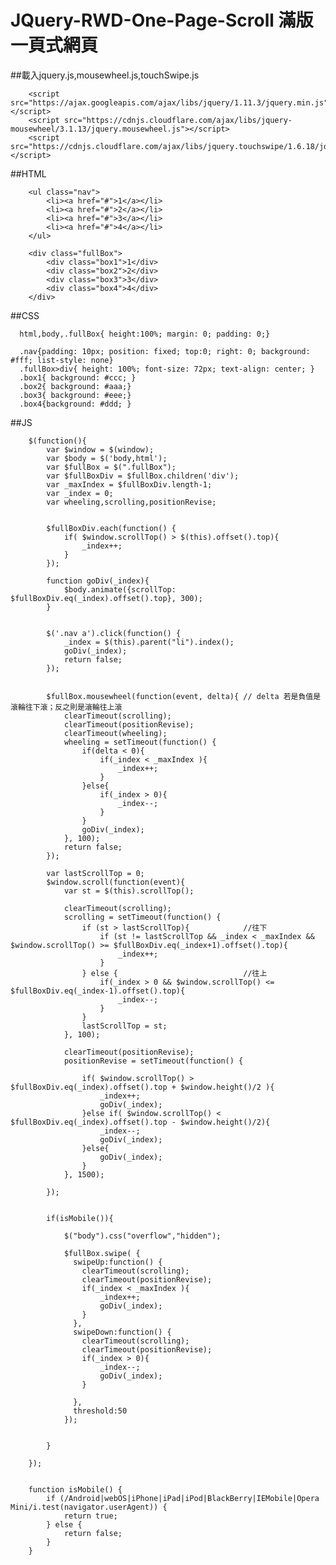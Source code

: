 # JQuery-RWD-One-Page-Scroll 滿版一頁式網頁

##載入jquery.js,mousewheel.js,touchSwipe.js

        <script src="https://ajax.googleapis.com/ajax/libs/jquery/1.11.3/jquery.min.js"></script>
        <script src="https://cdnjs.cloudflare.com/ajax/libs/jquery-mousewheel/3.1.13/jquery.mousewheel.js"></script>
        <script src="https://cdnjs.cloudflare.com/ajax/libs/jquery.touchswipe/1.6.18/jquery.touchSwipe.min.js"></script>
        
##HTML

        <ul class="nav">
        	<li><a href="#">1</a></li>
        	<li><a href="#">2</a></li>
        	<li><a href="#">3</a></li>
        	<li><a href="#">4</a></li>
        </ul>
        
        <div class="fullBox">
        	<div class="box1">1</div>
        	<div class="box2">2</div>
        	<div class="box3">3</div>
        	<div class="box4">4</div>
        </div>

##CSS

      html,body,.fullBox{ height:100%; margin: 0; padding: 0;}
      
      .nav{padding: 10px; position: fixed; top:0; right: 0; background: #fff; list-style: none}
      .fullBox>div{ height: 100%; font-size: 72px; text-align: center; }
      .box1{ background: #ccc; }
      .box2{ background: #aaa;}
      .box3{ background: #eee;}
      .box4{background: #ddd; }

##JS

        $(function(){
        	var $window = $(window);
        	var $body = $('body,html');
        	var $fullBox = $(".fullBox");
        	var $fullBoxDiv = $fullBox.children('div');
        	var _maxIndex = $fullBoxDiv.length-1;
        	var _index = 0;
        	var wheeling,scrolling,positionRevise;
        
        
        	$fullBoxDiv.each(function() {
        		if( $window.scrollTop() > $(this).offset().top){
        			_index++;
        		}
        	});
        
        	function goDiv(_index){
        		$body.animate({scrollTop: $fullBoxDiv.eq(_index).offset().top}, 300); 
        	}
        
        
        	$('.nav a').click(function() {
        		_index = $(this).parent("li").index();
        		goDiv(_index);
        		return false;
        	});
        
        
        	$fullBox.mousewheel(function(event, delta){ // delta 若是負值是滾輪往下滾；反之則是滾輪往上滾
        		clearTimeout(scrolling);
        		clearTimeout(positionRevise);
        		clearTimeout(wheeling);
        	  	wheeling = setTimeout(function() {  	
        			if(delta < 0){
        				if(_index < _maxIndex ){
        					_index++;
        				}	
        			}else{
        				if(_index > 0){
        					_index--;
        				}	
        			}
        			goDiv(_index);
        	  	}, 100);
        		return false;
        	});
        
        	var lastScrollTop = 0;
        	$window.scroll(function(event){
        	    var st = $(this).scrollTop();
        
        	    clearTimeout(scrolling);
        	   	scrolling = setTimeout(function() { 
        		    if (st > lastScrollTop){			//往下
        		        if (st != lastScrollTop && _index < _maxIndex && $window.scrollTop() >= $fullBoxDiv.eq(_index+1).offset().top){
        					_index++;
        		        } 
        		   	} else {							//往上
        		      	if(_index > 0 && $window.scrollTop() <= $fullBoxDiv.eq(_index-1).offset().top){
        					_index--;
        				}	
        		   	}
        		   	lastScrollTop = st;
        		}, 100);    	
        
        	   	clearTimeout(positionRevise);
        	   	positionRevise = setTimeout(function() { 
        
        		    if( $window.scrollTop() > $fullBoxDiv.eq(_index).offset().top + $window.height()/2 ){
        				_index++;
        				goDiv(_index);
        		    }else if( $window.scrollTop() < $fullBoxDiv.eq(_index).offset().top - $window.height()/2){
        				_index--;
        				goDiv(_index);
        		    }else{
        		   		goDiv(_index);
        		    }
        		}, 1500); 
        	  	  
        	});
        
        
        	if(isMobile()){
        
        		$("body").css("overflow","hidden");
        
        		$fullBox.swipe( {
        		  swipeUp:function() {
        		    clearTimeout(scrolling);
        			clearTimeout(positionRevise);
        			if(_index < _maxIndex ){
        				_index++;
        				goDiv(_index);
        			}
        		  },
        		  swipeDown:function() {
        		    clearTimeout(scrolling);
        			clearTimeout(positionRevise);
        			if(_index > 0){
        				_index--;
        				goDiv(_index);
        			}		
        		
        		  },
        		  threshold:50
        		});
        
        	
        	}
        	
        });
        
        
        function isMobile() {
        	if (/Android|webOS|iPhone|iPad|iPod|BlackBerry|IEMobile|Opera Mini/i.test(navigator.userAgent)) {
        		return true;
        	} else { 
        		return false; 
        	}
        }




